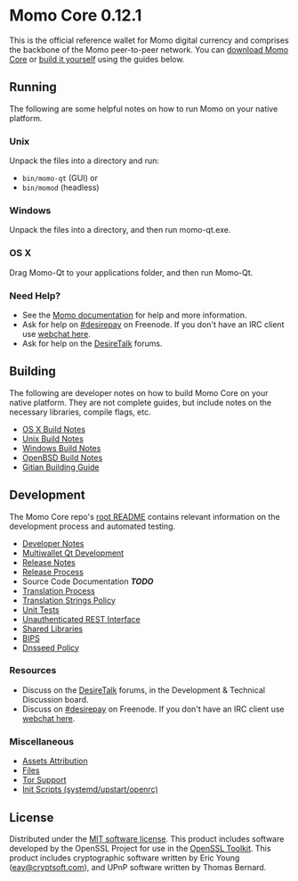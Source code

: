 Momo Core 0.12.1
=====================

This is the official reference wallet for Momo digital currency and comprises the backbone of the Momo peer-to-peer network. You can [download Momo Core](https://www.momo.org/downloads/) or [build it yourself](#building) using the guides below.

Running
---------------------
The following are some helpful notes on how to run Momo on your native platform.

### Unix

Unpack the files into a directory and run:

- `bin/momo-qt` (GUI) or
- `bin/momod` (headless)

### Windows

Unpack the files into a directory, and then run momo-qt.exe.

### OS X

Drag Momo-Qt to your applications folder, and then run Momo-Qt.

### Need Help?

* See the [Momo documentation](https://desirepay.atlassian.net/wiki/display/DOC)
for help and more information.
* Ask for help on [#desirepay](http://webchat.freenode.net?channels=desirepay) on Freenode. If you don't have an IRC client use [webchat here](http://webchat.freenode.net?channels=desirepay).
* Ask for help on the [DesireTalk](https://desiretalk.org/) forums.

Building
---------------------
The following are developer notes on how to build Momo Core on your native platform. They are not complete guides, but include notes on the necessary libraries, compile flags, etc.

- [OS X Build Notes](build-osx.md)
- [Unix Build Notes](build-unix.md)
- [Windows Build Notes](build-windows.md)
- [OpenBSD Build Notes](build-openbsd.md)
- [Gitian Building Guide](gitian-building.md)

Development
---------------------
The Momo Core repo's [root README](/README.md) contains relevant information on the development process and automated testing.

- [Developer Notes](developer-notes.md)
- [Multiwallet Qt Development](multiwallet-qt.md)
- [Release Notes](release-notes.md)
- [Release Process](release-process.md)
- Source Code Documentation ***TODO***
- [Translation Process](translation_process.md)
- [Translation Strings Policy](translation_strings_policy.md)
- [Unit Tests](unit-tests.md)
- [Unauthenticated REST Interface](REST-interface.md)
- [Shared Libraries](shared-libraries.md)
- [BIPS](bips.md)
- [Dnsseed Policy](dnsseed-policy.md)

### Resources
* Discuss on the [DesireTalk](https://desiretalk.org/) forums, in the Development & Technical Discussion board.
* Discuss on [#desirepay](http://webchat.freenode.net/?channels=desirepay) on Freenode. If you don't have an IRC client use [webchat here](http://webchat.freenode.net/?channels=desirepay).

### Miscellaneous
- [Assets Attribution](assets-attribution.md)
- [Files](files.md)
- [Tor Support](tor.md)
- [Init Scripts (systemd/upstart/openrc)](init.md)

License
---------------------
Distributed under the [MIT software license](http://www.opensource.org/licenses/mit-license.php).
This product includes software developed by the OpenSSL Project for use in the [OpenSSL Toolkit](https://www.openssl.org/). This product includes
cryptographic software written by Eric Young ([eay@cryptsoft.com](mailto:eay@cryptsoft.com)), and UPnP software written by Thomas Bernard.
